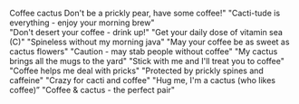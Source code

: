 
Coffee cactus
Don't be a prickly pear, have some coffee!" 
"Cacti-tude is everything - enjoy your morning brew"  
"Don't desert your coffee - drink up!" 
"Get your daily dose of vitamin sea (C)" 
"Spineless without my morning java" 
"May your coffee be as sweet as cactus flowers"
"Caution - may stab people without coffee"
"My cactus brings all the mugs to the yard"
"Stick with me and I'll treat you to coffee" 
"Coffee helps me deal with pricks"
"Protected by prickly spines and caffeine" 
"Crazy for cacti and coffee" 
"Hug me, I'm a cactus (who likes coffee)” 
"Coffee & cactus - the perfect pair"